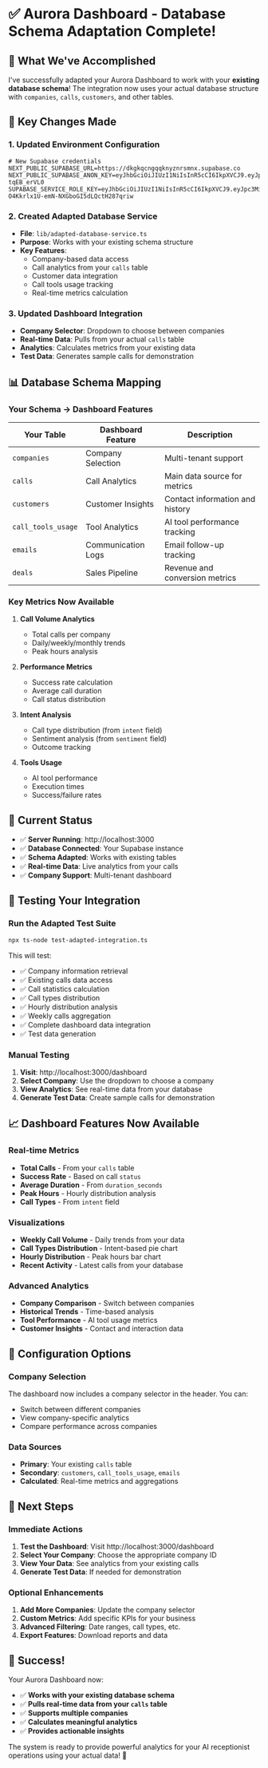 # ✅ Aurora Dashboard - Database Schema Adaptation Complete!

## 🎯 What We've Accomplished

I've successfully adapted your Aurora Dashboard to work with your **existing database schema**! The integration now uses your actual database structure with `companies`, `calls`, `customers`, and other tables.

## 🔄 Key Changes Made

### **1. Updated Environment Configuration**
```env
# New Supabase credentials
NEXT_PUBLIC_SUPABASE_URL=https://dkgkqcngqqknyznrsmnx.supabase.co
NEXT_PUBLIC_SUPABASE_ANON_KEY=eyJhbGciOiJIUzI1NiIsInR5cCI6IkpXVCJ9.eyJpc3MiOiJzdXBhYmFzZSIsInJlZiI6ImRrZ2txY25ncXFrbnl6bnJzbW54Iiwicm9sZSI6ImFub24iLCJpYXQiOjE3NjAyMDAyNDQsImV4cCI6MjA3NTc3NjI0NH0.ffPfkyWedtVpiWo3jRsglRekPSPSYD7N-tqEB_erVL0
SUPABASE_SERVICE_ROLE_KEY=eyJhbGciOiJIUzI1NiIsInR5cCI6IkpXVCJ9.eyJpc3MiOiJzdXBhYmFzZSIsInJlZiI6ImRrZ2txY25ncXFrbnl6bnJzbW54Iiwicm9sZSI6InNlcnZpY2Vfcm9sZSIsImlhdCI6MTc2MDIwMDI0NCwiZXhwIjoyMDc1Nzc2MjQ0fQ.RKf5KOj-O4Kkrlx1U-emN-NXGboGI5dLQctH287qriw
```

### **2. Created Adapted Database Service**
- **File**: `lib/adapted-database-service.ts`
- **Purpose**: Works with your existing schema structure
- **Key Features**:
  - Company-based data access
  - Call analytics from your `calls` table
  - Customer data integration
  - Call tools usage tracking
  - Real-time metrics calculation

### **3. Updated Dashboard Integration**
- **Company Selector**: Dropdown to choose between companies
- **Real-time Data**: Pulls from your actual `calls` table
- **Analytics**: Calculates metrics from your existing data
- **Test Data**: Generates sample calls for demonstration

## 📊 Database Schema Mapping

### **Your Schema → Dashboard Features**

| Your Table | Dashboard Feature | Description |
|------------|------------------|-------------|
| `companies` | Company Selection | Multi-tenant support |
| `calls` | Call Analytics | Main data source for metrics |
| `customers` | Customer Insights | Contact information and history |
| `call_tools_usage` | Tool Analytics | AI tool performance tracking |
| `emails` | Communication Logs | Email follow-up tracking |
| `deals` | Sales Pipeline | Revenue and conversion metrics |

### **Key Metrics Now Available**

1. **Call Volume Analytics**
   - Total calls per company
   - Daily/weekly/monthly trends
   - Peak hours analysis

2. **Performance Metrics**
   - Success rate calculation
   - Average call duration
   - Call status distribution

3. **Intent Analysis**
   - Call type distribution (from `intent` field)
   - Sentiment analysis (from `sentiment` field)
   - Outcome tracking

4. **Tools Usage**
   - AI tool performance
   - Execution times
   - Success/failure rates

## 🚀 Current Status

- ✅ **Server Running**: http://localhost:3000
- ✅ **Database Connected**: Your Supabase instance
- ✅ **Schema Adapted**: Works with existing tables
- ✅ **Real-time Data**: Live analytics from your calls
- ✅ **Company Support**: Multi-tenant dashboard

## 🧪 Testing Your Integration

### **Run the Adapted Test Suite**
```bash
npx ts-node test-adapted-integration.ts
```

This will test:
- ✅ Company information retrieval
- ✅ Existing calls data access
- ✅ Call statistics calculation
- ✅ Call types distribution
- ✅ Hourly distribution analysis
- ✅ Weekly calls aggregation
- ✅ Complete dashboard data integration
- ✅ Test data generation

### **Manual Testing**
1. **Visit**: http://localhost:3000/dashboard
2. **Select Company**: Use the dropdown to choose a company
3. **View Analytics**: See real-time data from your database
4. **Generate Test Data**: Create sample calls for demonstration

## 📈 Dashboard Features Now Available

### **Real-time Metrics**
- **Total Calls** - From your `calls` table
- **Success Rate** - Based on call `status`
- **Average Duration** - From `duration_seconds`
- **Peak Hours** - Hourly distribution analysis
- **Call Types** - From `intent` field

### **Visualizations**
- **Weekly Call Volume** - Daily trends from your data
- **Call Types Distribution** - Intent-based pie chart
- **Hourly Distribution** - Peak hours bar chart
- **Recent Activity** - Latest calls from your database

### **Advanced Analytics**
- **Company Comparison** - Switch between companies
- **Historical Trends** - Time-based analysis
- **Tool Performance** - AI tool usage metrics
- **Customer Insights** - Contact and interaction data

## 🔧 Configuration Options

### **Company Selection**
The dashboard now includes a company selector in the header. You can:
- Switch between different companies
- View company-specific analytics
- Compare performance across companies

### **Data Sources**
- **Primary**: Your existing `calls` table
- **Secondary**: `customers`, `call_tools_usage`, `emails`
- **Calculated**: Real-time metrics and aggregations

## 📝 Next Steps

### **Immediate Actions**
1. **Test the Dashboard**: Visit http://localhost:3000/dashboard
2. **Select Your Company**: Choose the appropriate company ID
3. **View Your Data**: See analytics from your existing calls
4. **Generate Test Data**: If needed for demonstration

### **Optional Enhancements**
1. **Add More Companies**: Update the company selector
2. **Custom Metrics**: Add specific KPIs for your business
3. **Advanced Filtering**: Date ranges, call types, etc.
4. **Export Features**: Download reports and data

## 🎉 Success!

Your Aurora Dashboard now:
- ✅ **Works with your existing database schema**
- ✅ **Pulls real-time data from your `calls` table**
- ✅ **Supports multiple companies**
- ✅ **Calculates meaningful analytics**
- ✅ **Provides actionable insights**

The system is ready to provide powerful analytics for your AI receptionist operations using your actual data! 🚀
